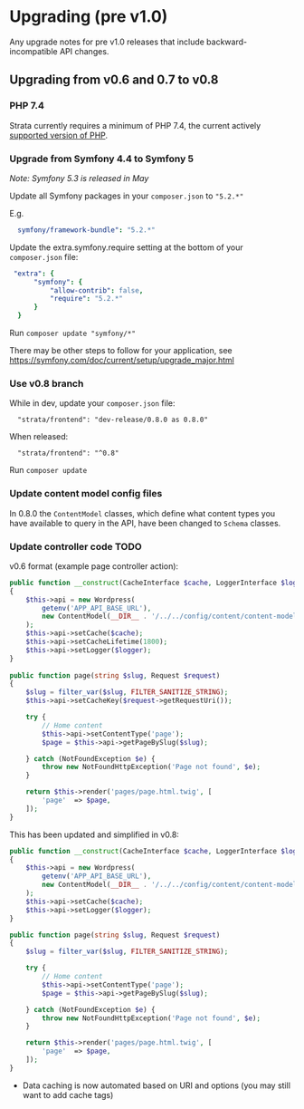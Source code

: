 # Upgrading (pre v1.0)

Any upgrade notes for pre v1.0 releases that include backward-incompatible API changes.

## Upgrading from v0.6 and 0.7 to v0.8

### PHP 7.4
Strata currently requires a minimum of PHP 7.4, the current actively [supported version of PHP](https://www.php.net/supported-versions.php).

### Upgrade from Symfony 4.4 to Symfony 5

_Note: Symfony 5.3 is released in May_

Update all Symfony packages in your `composer.json` to `"5.2.*"` 

E.g.

```yaml
  symfony/framework-bundle": "5.2.*"
```

Update the extra.symfony.require setting at the bottom of your `composer.json` file: 

```yaml
 "extra": {
      "symfony": {
          "allow-contrib": false,
          "require": "5.2.*"
      }
  }
```

Run `composer update "symfony/*"` 

There may be other steps to follow for your application, see https://symfony.com/doc/current/setup/upgrade_major.html

### Use v0.8 branch

While in dev, update your `composer.json` file:

```
  "strata/frontend": "dev-release/0.8.0 as 0.8.0"
```

When released:

```
  "strata/frontend": "^0.8"
```

Run `composer update`

### Update content model config files

In 0.8.0 the `ContentModel` classes, which define what content types you have available to query in the API, have been 
changed to `Schema` classes. 

### Update controller code TODO

v0.6 format (example page controller action):

```php
public function __construct(CacheInterface $cache, LoggerInterface $logger)
{
    $this->api = new Wordpress(
        getenv('APP_API_BASE_URL'),
        new ContentModel(__DIR__ . '/../../config/content/content-model.yaml')
    );
    $this->api->setCache($cache);
    $this->api->setCacheLifetime(1800);
    $this->api->setLogger($logger);
}
    
public function page(string $slug, Request $request)
{
    $slug = filter_var($slug, FILTER_SANITIZE_STRING);
    $this->api->setCacheKey($request->getRequestUri());

    try {
        // Home content
        $this->api->setContentType('page');
        $page = $this->api->getPageBySlug($slug);

    } catch (NotFoundException $e) {
        throw new NotFoundHttpException('Page not found', $e);
    }

    return $this->render('pages/page.html.twig', [
        'page'  => $page,
    ]);
}
```

This has been updated and simplified in v0.8:

```php
public function __construct(CacheInterface $cache, LoggerInterface $logger)
{
    $this->api = new Wordpress(
        getenv('APP_API_BASE_URL'),
        new ContentModel(__DIR__ . '/../../config/content/content-model.yaml')
    );
    $this->api->setCache($cache);
    $this->api->setLogger($logger);
}

public function page(string $slug, Request $request)
{
    $slug = filter_var($slug, FILTER_SANITIZE_STRING);

    try {
        // Home content
        $this->api->setContentType('page');
        $page = $this->api->getPageBySlug($slug);

    } catch (NotFoundException $e) {
        throw new NotFoundHttpException('Page not found', $e);
    }

    return $this->render('pages/page.html.twig', [
        'page'  => $page,
    ]);
}
```

* Data caching is now automated based on URI and options (you may still want to add cache tags)